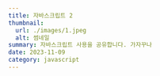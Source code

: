```yaml
---
title: 자바스크립트 2
thumbnail:
  url: ./images/1.jpeg
  alt: 썸네일
summary: 자바스크립트 사용을 공유합니다. 가자꾸나
date: 2023-11-09
category: javascript
---
```

